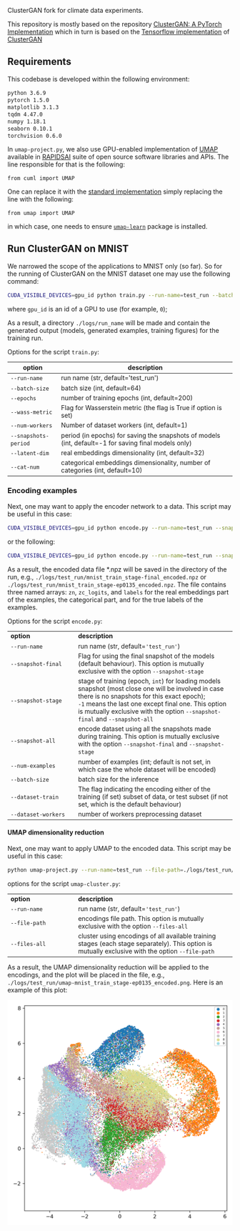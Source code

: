 ClusterGAN fork for climate data experiments.

This repository is mostly based on the repository [ClusterGAN: A PyTorch Implementation](https://github.com/zhampel/clusterGAN) which in turn is based on the [Tensorflow implementation](https://github.com/sudiptodip15/ClusterGAN) of [ClusterGAN](https://arxiv.org/abs/1809.03627)




## Requirements

This codebase is developed within the following environment:
```
python 3.6.9
pytorch 1.5.0
matplotlib 3.1.3
tqdm 4.47.0
numpy 1.18.1
seaborn 0.10.1
torchvision 0.6.0
```

In `umap-project.py`, we also use GPU-enabled implementation of [UMAP](https://arxiv.org/abs/1802.03426) available in [RAPIDSAI](https://rapids.ai/) suite of open source software libraries and APIs. The line responsible for that is the following:

```
from cuml import UMAP
```

One can replace it with the [standard implementation](https://umap-learn.readthedocs.io/en/latest/) simply replacing the line with the following:

```
from umap import UMAP
```

in which case, one needs to ensure [`umap-learn`](https://umap-learn.readthedocs.io/en/latest/) package is installed.




## Run ClusterGAN on MNIST

We narrowed the scope of the applications to MNIST only (so far). So for the running of ClusterGAN on the MNIST dataset one may use the following command:
```bash
CUDA_VISIBLE_DEVICES=gpu_id python train.py --run-name=test_run --batch-size=64 --epochs=500 --num-workers=16 --snapshots-period=15 --latent-dim=32 --cat-num=10
```
where `gpu_id` is an id of a GPU to use (for example, `0`);

As a result, a directory `./logs/run_name` will be made and contain the generated output (models, generated examples, training figures) for the training run.

Options for the script `train.py`:


|  option      |  description       |
|--------------|--------------------|
|`--run-name`  | run name (str, default='test_run')|
|`--batch-size`| batch size (int, default=64)|
|`--epochs` | number of training epochs (int, default=200)|
|`--wass-metric` | Flag for Wasserstein metric (the flag is True if option is set)|
|`--num-workers` | Number of dataset workers (int, default=1)|
|`--snapshots-period` | period (in epochs) for saving the snapshots of models (int, default=-1 for saving final models only)|
|`--latent-dim` | real embeddings dimensionality (int, default=32)|
|`--cat-num` | categorical embeddings dimensionality, number of categories (int, default=10)|



### Encoding examples

Next, one may want to apply the encoder network to a data. This script may be useful in this case:

```bash
CUDA_VISIBLE_DEVICES=gpu_id python encode.py --run-name=test_run --snapshot-final --num-examples=60000 --batch-size=512 --dataset-train --dataset-workers=16
```

or the following:
```bash
CUDA_VISIBLE_DEVICES=gpu_id python encode.py --run-name=test_run --snapshot-stage=100 --batch-size=512 --dataset-workers=16
```

As a result, the encoded data file *.npz will be saved in the directory of the run, e.g., `./logs/test_run/mnist_train_stage-final_encoded.npz` or `./logs/test_run/mnist_train_stage-ep0135_encoded.npz`. The file contains three named arrays: `zn`, `zc_logits`, and `labels`  for the real embeddings part of the examples, the categorical part, and for the true labels of the examples.

Options for the script `encode.py`:

<table width="100%">
  <tr>
    <td width="30%"><b>option</b></td>
    <td><b>description</b></td>
  </tr>
  <tr>
    <td><code>--run-name</code></td>
    <td>run name (str, default=<code>'test_run'</code>)</td>
  </tr>
  <tr>
    <td><code>--snapshot-final</code></td>
    <td>Flag for using the final snapshot of the models (default behaviour). This option is mutually exclusive with the option <code>--snapshot-stage</code></td>
  </tr>
  <tr>
    <td><code>--snapshot-stage</code></td>
    <td>stage of training (epoch, <code>int</code>) for loading models snapshot (most close one will be involved in case there is no snapshots for this exact epoch);<br /><code>-1</code> means the last one except final one. This option is mutually exclusive with the option <code>--snapshot-final</code> and <code>--snapshot-all</code> </td>
  </tr>
  <tr>
    <td><code>--snapshot-all</code></td>
    <td>encode dataset using all the snapshots made during training. This option is mutually exclusive with the option <code>--snapshot-final</code> and <code>--snapshot-stage</code></td>
  </tr>
  <tr>
    <td><code>--num-examples</code></td>
    <td>number of examples (int; default is not set, in which case the whole dataset will be encoded)</td>
  </tr>
  <tr>
    <td><code>--batch-size</code></td>
    <td>batch size for the inference</td>
  </tr>
  <tr>
    <td><code>--dataset-train</code></td>
    <td>The flag indicating the encoding either of the training (if set) subset of data, or test subset (if not set, which is the default behaviour)</td>
  </tr>
  <tr>
    <td><code>--dataset-workers</code></td>
    <td>number of workers preprocessing dataset</td>
  </tr>
</table>




#### UMAP dimensionality reduction

Next, one may want to apply UMAP to the encoded data. This script may be useful in this case:

```bash
python umap-project.py --run-name=test_run --file-path=./logs/test_run/mnist_train_stage-ep0135_encoded.npz
```

options for the script `umap-cluster.py`:

<table width="100%">
  <tr>
    <td width="30%"><b>option</b></td>
    <td><b>description</b></td>
  </tr>
  <tr>
    <td><code>--run-name</code></td>
    <td>run name (str, default=<code>'test_run'</code>)</td>
  </tr>
  <tr>
    <td><code>--file-path</code></td>
    <td>encodings file path. This option is mutually exclusive with the option <code>--files-all</code></td>
  </tr>
  <tr>
    <td><code>--files-all</code></td>
    <td>cluster using encodings of all available training stages (each stage separately). This option is mutually exclusive with the option <code>--file-path</code></td>
  </tr>
</table>


As a result, the UMAP dimensionality reduction will be applied to the encodings, and the plot will be placed in the file, e.g., `./logs/test_run/umap-mnist_train_stage-ep0135_encoded.png`. Here is an example of this plot:

<img src='./docs/umap-mnist_train_stage-final_encoded.png'></img>